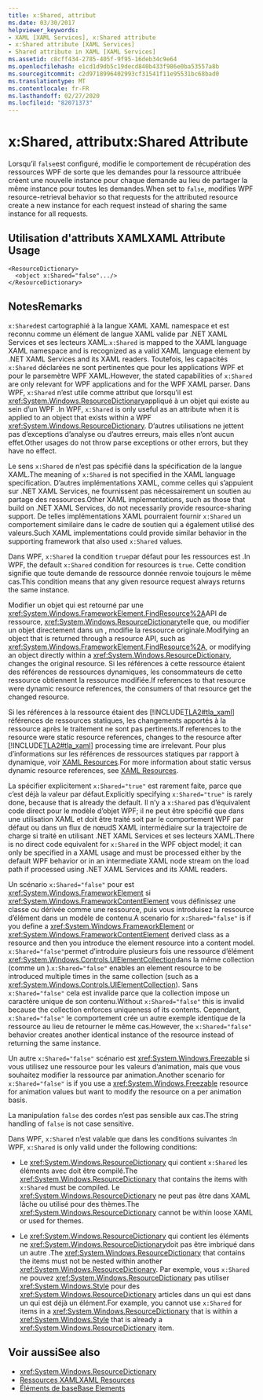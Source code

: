 ```yaml
---
title: x:Shared, attribut
ms.date: 03/30/2017
helpviewer_keywords:
- XAML [XAML Services], x:Shared attribute
- x:Shared attribute [XAML Services]
- Shared attribute in XAML [XAML Services]
ms.assetid: c8cff434-2785-405f-9f95-16deb34c9e64
ms.openlocfilehash: e1cd1d9db5c19decd840b433f986e0ba53557a8b
ms.sourcegitcommit: c2d9718996402993cf31541f11e95531bc68bad0
ms.translationtype: MT
ms.contentlocale: fr-FR
ms.lasthandoff: 02/27/2020
ms.locfileid: "82071373"
---
```

# <a name="xshared-attribute"></a><span data-ttu-id="2b27f-102">x:Shared, attribut</span><span class="sxs-lookup"><span data-stu-id="2b27f-102">x:Shared Attribute</span></span>

<span data-ttu-id="2b27f-103">Lorsqu’il `false`est configuré, modifie le comportement de récupération des ressources WPF de sorte que les demandes pour la ressource attribuée créent une nouvelle instance pour chaque demande au lieu de partager la même instance pour toutes les demandes.</span><span class="sxs-lookup"><span data-stu-id="2b27f-103">When set to `false`, modifies WPF resource-retrieval behavior so that requests for the attributed resource create a new instance for each request instead of sharing the same instance for all requests.</span></span>

## <a name="xaml-attribute-usage"></a><span data-ttu-id="2b27f-104">Utilisation d'attributs XAML</span><span class="sxs-lookup"><span data-stu-id="2b27f-104">XAML Attribute Usage</span></span>

```xaml
<ResourceDictionary>
  <object x:Shared="false".../>
</ResourceDictionary>
```

## <a name="remarks"></a><span data-ttu-id="2b27f-105">Notes</span><span class="sxs-lookup"><span data-stu-id="2b27f-105">Remarks</span></span>

<span data-ttu-id="2b27f-106">`x:Shared`est cartographié à la langue XAML XAML namespace et est reconnu comme un élément de langue XAML valide par .NET XAML Services et ses lecteurs XAML.</span><span class="sxs-lookup"><span data-stu-id="2b27f-106">`x:Shared` is mapped to the XAML language XAML namespace and is recognized as a valid XAML language element by .NET XAML Services and its XAML readers.</span></span> <span data-ttu-id="2b27f-107">Toutefois, les capacités `x:Shared` déclarées ne sont pertinentes que pour les applications WPF et pour le parsemètre WPF XAML.</span><span class="sxs-lookup"><span data-stu-id="2b27f-107">However, the stated capabilities of `x:Shared` are only relevant for WPF applications and for the WPF XAML parser.</span></span> <span data-ttu-id="2b27f-108">Dans WPF, `x:Shared` n’est utile comme attribut que lorsqu’il est <xref:System.Windows.ResourceDictionary>appliqué à un objet qui existe au sein d’un WPF .</span><span class="sxs-lookup"><span data-stu-id="2b27f-108">In WPF, `x:Shared` is only useful as an attribute when it is applied to an object that exists within a WPF <xref:System.Windows.ResourceDictionary>.</span></span> <span data-ttu-id="2b27f-109">D’autres utilisations ne jettent pas d’exceptions d’analyse ou d’autres erreurs, mais elles n’ont aucun effet.</span><span class="sxs-lookup"><span data-stu-id="2b27f-109">Other usages do not throw parse exceptions or other errors, but they have no effect.</span></span>

<span data-ttu-id="2b27f-110">Le sens `x:Shared` de n’est pas spécifié dans la spécification de la langue XAML.</span><span class="sxs-lookup"><span data-stu-id="2b27f-110">The meaning of `x:Shared` is not specified in the XAML language specification.</span></span> <span data-ttu-id="2b27f-111">D’autres implémentations XAML, comme celles qui s’appuient sur .NET XAML Services, ne fournissent pas nécessairement un soutien au partage des ressources.</span><span class="sxs-lookup"><span data-stu-id="2b27f-111">Other XAML implementations, such as those that build on .NET XAML Services, do not necessarily provide resource-sharing support.</span></span> <span data-ttu-id="2b27f-112">De telles implémentations XAML pourraient fournir `x:Shared` un comportement similaire dans le cadre de soutien qui a également utilisé des valeurs.</span><span class="sxs-lookup"><span data-stu-id="2b27f-112">Such XAML implementations could provide similar behavior in the supporting framework that also used `x:Shared` values.</span></span>

<span data-ttu-id="2b27f-113">Dans WPF, `x:Shared` la condition `true`par défaut pour les ressources est .</span><span class="sxs-lookup"><span data-stu-id="2b27f-113">In WPF, the default `x:Shared` condition for resources is `true`.</span></span> <span data-ttu-id="2b27f-114">Cette condition signifie que toute demande de ressource donnée renvoie toujours le même cas.</span><span class="sxs-lookup"><span data-stu-id="2b27f-114">This condition means that any given resource request always returns the same instance.</span></span>

<span data-ttu-id="2b27f-115">Modifier un objet qui est retourné par une <xref:System.Windows.FrameworkElement.FindResource%2A>API de ressource, <xref:System.Windows.ResourceDictionary>telle que, ou modifier un objet directement dans un , modifie la ressource originale.</span><span class="sxs-lookup"><span data-stu-id="2b27f-115">Modifying an object that is returned through a resource API, such as <xref:System.Windows.FrameworkElement.FindResource%2A>, or modifying an object directly within a <xref:System.Windows.ResourceDictionary>, changes the original resource.</span></span> <span data-ttu-id="2b27f-116">Si les références à cette ressource étaient des références de ressources dynamiques, les consommateurs de cette ressource obtiennent la ressource modifiée.</span><span class="sxs-lookup"><span data-stu-id="2b27f-116">If references to that resource were dynamic resource references, the consumers of that resource get the changed resource.</span></span>

<span data-ttu-id="2b27f-117">Si les références à la ressource étaient des [!INCLUDE[TLA2#tla_xaml](../../../includes/tla2sharptla-xaml-md.md)] références de ressources statiques, les changements apportés à la ressource après le traitement ne sont pas pertinents.</span><span class="sxs-lookup"><span data-stu-id="2b27f-117">If references to the resource were static resource references, changes to the resource after [!INCLUDE[TLA2#tla_xaml](../../../includes/tla2sharptla-xaml-md.md)] processing time are irrelevant.</span></span> <span data-ttu-id="2b27f-118">Pour plus d’informations sur les références de ressources statiques par rapport à dynamique, voir [XAML Resources](../fundamentals/xaml-resources-define.md).</span><span class="sxs-lookup"><span data-stu-id="2b27f-118">For more information about static versus dynamic resource references, see [XAML Resources](../fundamentals/xaml-resources-define.md).</span></span>

<span data-ttu-id="2b27f-119">La spécifier explicitement `x:Shared="true"` est rarement faite, parce que c’est déjà la valeur par défaut.</span><span class="sxs-lookup"><span data-stu-id="2b27f-119">Explicitly specifying `x:Shared="true"` is rarely done, because that is already the default.</span></span> <span data-ttu-id="2b27f-120">Il n’y a `x:Shared` pas d’équivalent code direct pour le modèle d’objet WPF; il ne peut être spécifié que dans une utilisation XAML et doit être traité soit par le comportement WPF par défaut ou dans un flux de nœudS XAML intermédiaire sur la trajectoire de charge si traité en utilisant .NET XAML Services et ses lecteurs XAML.</span><span class="sxs-lookup"><span data-stu-id="2b27f-120">There is no direct code equivalent for `x:Shared` in the WPF object model; it can only be specified in a XAML usage and must be processed either by the default WPF behavior or in an intermediate XAML node stream on the load path if processed using .NET XAML Services and its XAML readers.</span></span>

<span data-ttu-id="2b27f-121">Un scénario `x:Shared="false"` pour est <xref:System.Windows.FrameworkElement> si <xref:System.Windows.FrameworkContentElement> vous définissez une classe ou dérivée comme une ressource, puis vous introduisez la ressource d’élément dans un modèle de contenu.</span><span class="sxs-lookup"><span data-stu-id="2b27f-121">A scenario for `x:Shared="false"` is if you define a <xref:System.Windows.FrameworkElement> or <xref:System.Windows.FrameworkContentElement> derived class as a resource and then you introduce the element resource into a content model.</span></span> <span data-ttu-id="2b27f-122">`x:Shared="false"`permet d’introduire plusieurs fois une ressource d’élément <xref:System.Windows.Controls.UIElementCollection>dans la même collection (comme un ).</span><span class="sxs-lookup"><span data-stu-id="2b27f-122">`x:Shared="false"` enables an element resource to be introduced multiple times in the same collection (such as a <xref:System.Windows.Controls.UIElementCollection>).</span></span> <span data-ttu-id="2b27f-123">Sans `x:Shared="false"` cela est invalide parce que la collection impose un caractère unique de son contenu.</span><span class="sxs-lookup"><span data-stu-id="2b27f-123">Without `x:Shared="false"` this is invalid because the collection enforces uniqueness of its contents.</span></span> <span data-ttu-id="2b27f-124">Cependant, `x:Shared="false"` le comportement crée un autre exemple identique de la ressource au lieu de retourner le même cas.</span><span class="sxs-lookup"><span data-stu-id="2b27f-124">However, the `x:Shared="false"` behavior creates another identical instance of the resource instead of returning the same instance.</span></span>

<span data-ttu-id="2b27f-125">Un autre `x:Shared="false"` scénario est <xref:System.Windows.Freezable> si vous utilisez une ressource pour les valeurs d’animation, mais que vous souhaitez modifier la ressource par animation.</span><span class="sxs-lookup"><span data-stu-id="2b27f-125">Another scenario for `x:Shared="false"` is if you use a <xref:System.Windows.Freezable> resource for animation values but want to modify the resource on a per animation basis.</span></span>

<span data-ttu-id="2b27f-126">La manipulation `false` des cordes n’est pas sensible aux cas.</span><span class="sxs-lookup"><span data-stu-id="2b27f-126">The string handling of `false` is not case sensitive.</span></span>

<span data-ttu-id="2b27f-127">Dans WPF, `x:Shared` n’est valable que dans les conditions suivantes :</span><span class="sxs-lookup"><span data-stu-id="2b27f-127">In WPF, `x:Shared` is only valid under the following conditions:</span></span>

- <span data-ttu-id="2b27f-128">Le <xref:System.Windows.ResourceDictionary> qui contient `x:Shared` les éléments avec doit être compilé.</span><span class="sxs-lookup"><span data-stu-id="2b27f-128">The <xref:System.Windows.ResourceDictionary> that contains the items with `x:Shared` must be compiled.</span></span> <span data-ttu-id="2b27f-129">Le <xref:System.Windows.ResourceDictionary> ne peut pas être dans XAML lâche ou utilisé pour des thèmes.</span><span class="sxs-lookup"><span data-stu-id="2b27f-129">The <xref:System.Windows.ResourceDictionary> cannot be within loose XAML or used for themes.</span></span>

- <span data-ttu-id="2b27f-130">Le <xref:System.Windows.ResourceDictionary> qui contient les éléments ne <xref:System.Windows.ResourceDictionary>doit pas être imbriqué dans un autre .</span><span class="sxs-lookup"><span data-stu-id="2b27f-130">The <xref:System.Windows.ResourceDictionary> that contains the items must not be nested within another <xref:System.Windows.ResourceDictionary>.</span></span> <span data-ttu-id="2b27f-131">Par exemple, vous `x:Shared` ne pouvez <xref:System.Windows.ResourceDictionary> pas utiliser <xref:System.Windows.Style> pour des <xref:System.Windows.ResourceDictionary> articles dans un qui est dans un qui est déjà un élément.</span><span class="sxs-lookup"><span data-stu-id="2b27f-131">For example, you cannot use `x:Shared` for items in a <xref:System.Windows.ResourceDictionary> that is within a <xref:System.Windows.Style> that is already a <xref:System.Windows.ResourceDictionary> item.</span></span>

## <a name="see-also"></a><span data-ttu-id="2b27f-132">Voir aussi</span><span class="sxs-lookup"><span data-stu-id="2b27f-132">See also</span></span>

- <xref:System.Windows.ResourceDictionary>
- [<span data-ttu-id="2b27f-133">Ressources XAML</span><span class="sxs-lookup"><span data-stu-id="2b27f-133">XAML Resources</span></span>](../fundamentals/xaml-resources-define.md)
- [<span data-ttu-id="2b27f-134">Éléments de base</span><span class="sxs-lookup"><span data-stu-id="2b27f-134">Base Elements</span></span>](../../framework/wpf/advanced/base-elements.md)
